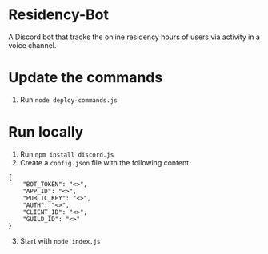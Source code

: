 # Residency-Bot
A Discord bot that tracks the online residency hours of users via activity in a voice channel.

# Update the commands
1. Run `node deploy-commands.js`

# Run locally
1. Run `npm install discord.js`
2. Create a `config.json` file with the following content
```
{
	"BOT_TOKEN": "<>",
	"APP_ID": "<>",
	"PUBLIC_KEY": "<>",
	"AUTH": "<>",
	"CLIENT_ID": "<>",
	"GUILD_ID": "<>"
}
```
3. Start with `node index.js`
